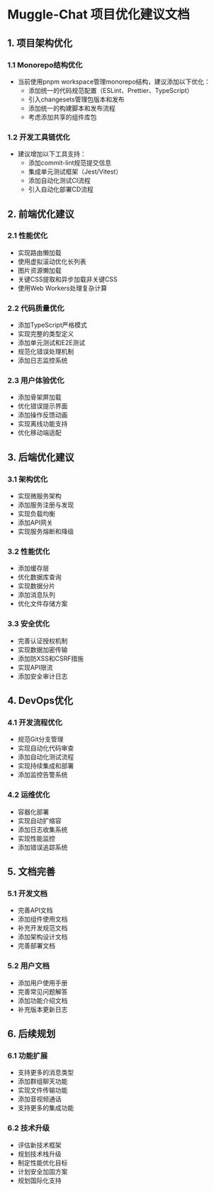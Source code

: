 # Muggle-Chat 项目优化建议文档

## 1. 项目架构优化

### 1.1 Monorepo结构优化
- 当前使用pnpm workspace管理monorepo结构，建议添加以下优化：
  - 添加统一的代码规范配置（ESLint、Prettier、TypeScript）
  - 引入changesets管理包版本和发布
  - 添加统一的构建脚本和发布流程
  - 考虑添加共享的组件库包

### 1.2 开发工具链优化
- 建议增加以下工具支持：
  - 添加commit-lint规范提交信息
  - 集成单元测试框架（Jest/Vitest）
  - 添加自动化测试CI流程
  - 引入自动化部署CD流程

## 2. 前端优化建议

### 2.1 性能优化
- 实现路由懒加载
- 使用虚拟滚动优化长列表
- 图片资源懒加载
- 关键CSS提取和异步加载非关键CSS
- 使用Web Workers处理复杂计算

### 2.2 代码质量优化
- 添加TypeScript严格模式
- 实现完整的类型定义
- 添加单元测试和E2E测试
- 规范化错误处理机制
- 添加日志监控系统

### 2.3 用户体验优化
- 添加骨架屏加载
- 优化错误提示界面
- 添加操作反馈动画
- 实现离线功能支持
- 优化移动端适配

## 3. 后端优化建议

### 3.1 架构优化
- 实现微服务架构
- 添加服务注册与发现
- 实现负载均衡
- 添加API网关
- 实现服务熔断和降级

### 3.2 性能优化
- 添加缓存层
- 优化数据库查询
- 实现数据分片
- 添加消息队列
- 优化文件存储方案

### 3.3 安全优化
- 完善认证授权机制
- 实现数据加密传输
- 添加防XSS和CSRF措施
- 实现API限流
- 添加安全审计日志

## 4. DevOps优化

### 4.1 开发流程优化
- 规范Git分支管理
- 实现自动化代码审查
- 添加自动化测试流程
- 实现持续集成和部署
- 添加监控告警系统

### 4.2 运维优化
- 容器化部署
- 实现自动扩缩容
- 添加日志收集系统
- 实现性能监控
- 添加错误追踪系统

## 5. 文档完善

### 5.1 开发文档
- 完善API文档
- 添加组件使用文档
- 补充开发规范文档
- 添加架构设计文档
- 完善部署文档

### 5.2 用户文档
- 添加用户使用手册
- 完善常见问题解答
- 添加功能介绍文档
- 补充版本更新日志

## 6. 后续规划

### 6.1 功能扩展
- 支持更多的消息类型
- 添加群组聊天功能
- 实现文件传输功能
- 添加音视频通话
- 支持更多的集成功能

### 6.2 技术升级
- 评估新技术框架
- 规划技术栈升级
- 制定性能优化目标
- 计划安全加固方案
- 规划国际化支持 
